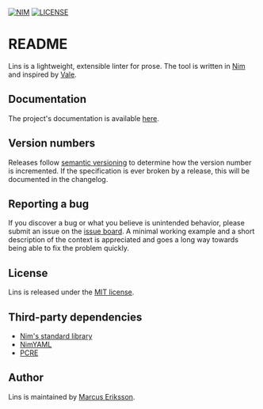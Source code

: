 [![NIM](https://img.shields.io/badge/Nim-0.18.0-orange.svg?style=flat-square)]()
[![LICENSE](https://img.shields.io/badge/license-MIT-blue.svg?style=flat-square)]()

# README
Lins is a lightweight, extensible linter for prose. The tool is written in [Nim](https://nim-lang.org) and inspired by [Vale](https://github.com/errata-ai/vale).

## Documentation
The project's documentation is available [here](https://sthenic.gitlab.io/lins).

## Version numbers
Releases follow [semantic versioning](https://semver.org/) to determine how the version number is incremented. If the specification is ever broken by a release, this will be documented in the changelog.

## Reporting a bug
If you discover a bug or what you believe is unintended behavior, please submit an issue on the [issue board](https://gitlab.com/sthenic/lins_nim/issues). A minimal working example and a short description of the context is appreciated and goes a long way towards being able to fix the problem quickly.

## License
Lins is released under the [MIT license](https://opensource.org/licenses/MIT).

## Third-party dependencies

* [Nim's standard library](https://github.com/nim-lang/Nim)
* [NimYAML](https://github.com/flyx/NimYAML)
* [PCRE](http://pcre.sourceforge.net)

## Author
Lins is maintained by [Marcus Eriksson](mailto:marcus.jr.eriksson@gmail.com).

